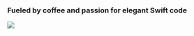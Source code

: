 ### Fueled by coffee and passion for elegant Swift code



![](http://github-profile-summary-cards.vercel.app/api/cards/stats?username=ilyapaddubny&theme=swift)
<!--
**ilyapaddubny/ilyapaddubny** is a ✨ _special_ ✨ repository because its `README.md` (this file) appears on your GitHub profile.

Here are some ideas to get you started:

- 🔭 I’m currently working on ...
- 🌱 I’m currently learning ...
- 👯 I’m looking to collaborate on ...
- 🤔 I’m looking for help with ...
- 💬 Ask me about ...
- 📫 How to reach me: ...
- 😄 Pronouns: ...
- ⚡ Fun fact: ...
-->
